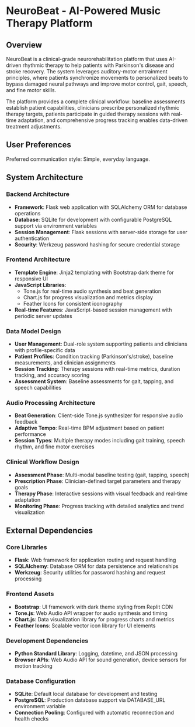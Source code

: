 # NeuroBeat - AI-Powered Music Therapy Platform

## Overview

NeuroBeat is a clinical-grade neurorehabilitation platform that uses AI-driven rhythmic therapy to help patients with Parkinson's disease and stroke recovery. The system leverages auditory-motor entrainment principles, where patients synchronize movements to personalized beats to bypass damaged neural pathways and improve motor control, gait, speech, and fine motor skills.

The platform provides a complete clinical workflow: baseline assessments establish patient capabilities, clinicians prescribe personalized rhythmic therapy targets, patients participate in guided therapy sessions with real-time adaptation, and comprehensive progress tracking enables data-driven treatment adjustments.

## User Preferences

Preferred communication style: Simple, everyday language.

## System Architecture

### Backend Architecture
- **Framework**: Flask web application with SQLAlchemy ORM for database operations
- **Database**: SQLite for development with configurable PostgreSQL support via environment variables
- **Session Management**: Flask sessions with server-side storage for user authentication
- **Security**: Werkzeug password hashing for secure credential storage

### Frontend Architecture
- **Template Engine**: Jinja2 templating with Bootstrap dark theme for responsive UI
- **JavaScript Libraries**: 
  - Tone.js for real-time audio synthesis and beat generation
  - Chart.js for progress visualization and metrics display
  - Feather Icons for consistent iconography
- **Real-time Features**: JavaScript-based session management with periodic server updates

### Data Model Design
- **User Management**: Dual-role system supporting patients and clinicians with profile-specific data
- **Patient Profiles**: Condition tracking (Parkinson's/stroke), baseline measurements, and clinician assignments
- **Session Tracking**: Therapy sessions with real-time metrics, duration tracking, and accuracy scoring
- **Assessment System**: Baseline assessments for gait, tapping, and speech capabilities

### Audio Processing Architecture
- **Beat Generation**: Client-side Tone.js synthesizer for responsive audio feedback
- **Adaptive Tempo**: Real-time BPM adjustment based on patient performance
- **Session Types**: Multiple therapy modes including gait training, speech rhythm, and fine motor exercises

### Clinical Workflow Design
- **Assessment Phase**: Multi-modal baseline testing (gait, tapping, speech)
- **Prescription Phase**: Clinician-defined target parameters and therapy goals  
- **Therapy Phase**: Interactive sessions with visual feedback and real-time adaptation
- **Monitoring Phase**: Progress tracking with detailed analytics and trend visualization

## External Dependencies

### Core Libraries
- **Flask**: Web framework for application routing and request handling
- **SQLAlchemy**: Database ORM for data persistence and relationships
- **Werkzeug**: Security utilities for password hashing and request processing

### Frontend Assets
- **Bootstrap**: UI framework with dark theme styling from Replit CDN
- **Tone.js**: Web Audio API wrapper for audio synthesis and timing
- **Chart.js**: Data visualization library for progress charts and metrics
- **Feather Icons**: Scalable vector icon library for UI elements

### Development Dependencies
- **Python Standard Library**: Logging, datetime, and JSON processing
- **Browser APIs**: Web Audio API for sound generation, device sensors for motion tracking

### Database Configuration
- **SQLite**: Default local database for development and testing
- **PostgreSQL**: Production database support via DATABASE_URL environment variable
- **Connection Pooling**: Configured with automatic reconnection and health checks